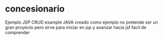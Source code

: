 # concesionario
Ejemplo JSP CRUD example JAVA
creado como ejemplo no pretende ser un gran proyecto pero sirve para iniciar en jsp y avanzar hacia jsf
facil de comprender
